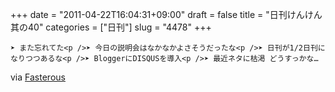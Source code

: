 +++
date = "2011-04-22T16:04:31+09:00"
draft = false
title = "日刊けんけん 其の40"
categories = ["日刊"]
slug = "4478"
+++


    ➤ また忘れてた<p />➤ 今日の説明会はなかなかよさそうだったな<p />➤ 日刊が1/2日刊になりつつあるな<p />➤ BloggerにDISQUSを導入<p />➤ 最近ネタに枯渇 どうすっかな…

<div class="posterous_quote_citation">via <a href="http://www.lastday.jp/2011/02/28/fasterous">Fasterous</a></div>
  
